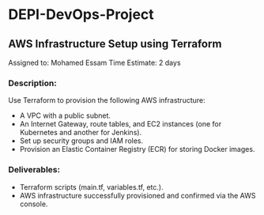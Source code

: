 # DEPI-DevOps-Project

## AWS Infrastructure Setup using Terraform
Assigned to: Mohamed Essam
Time Estimate: 2 days

### Description:

Use Terraform to provision the following AWS infrastructure:

- A VPC with a public subnet.
- An Internet Gateway, route tables, and EC2 instances (one for Kubernetes and another for Jenkins).
- Set up security groups and IAM roles.
- Provision an Elastic Container Registry (ECR) for storing Docker images.

### Deliverables:

- Terraform scripts (main.tf, variables.tf, etc.).
- AWS infrastructure successfully provisioned and confirmed via the AWS console.